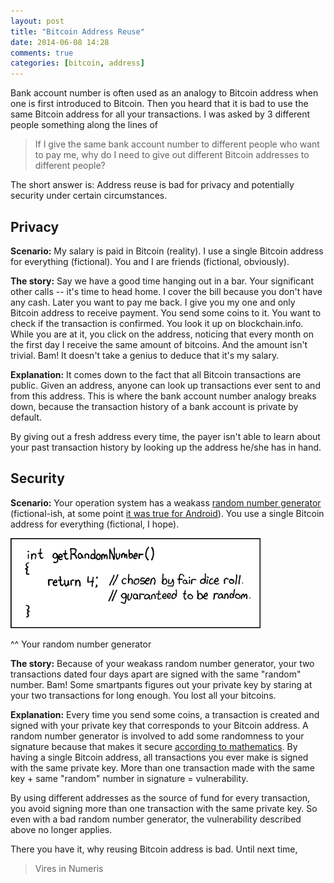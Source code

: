 ```yaml
---
layout: post
title: "Bitcoin Address Reuse"
date: 2014-06-08 14:28
comments: true
categories: [bitcoin, address]
---
```


Bank account number is often used as an analogy to Bitcoin address when one is first introduced to Bitcoin. Then you heard that it is bad to use the same Bitcoin address for all your transactions. I was asked by 3 different people something along the lines of 

> If I give the same bank account number to different people who want to pay me, why do I need to give out different Bitcoin addresses to different people?

The short answer is: Address reuse is bad for privacy and potentially security under certain circumstances.

## Privacy

__Scenario:__ My salary is paid in Bitcoin (reality). I use a single Bitcoin address for everything (fictional). You and I are friends (fictional, obviously).

__The story:__ Say we have a good time hanging out in a bar. Your significant other calls -- it's time to head home. I cover the bill because you don't have any cash. Later you want to pay me back. I give you my one and only Bitcoin address to receive payment. You send some coins to it. You want to check if the transaction is confirmed. You look it up on blockchain.info. While you are at it, you click on the address, noticing that every month on the first day I receive the same amount of bitcoins. And the amount isn't trivial. Bam! It doesn't take a genius to deduce that it's my salary.

__Explanation:__ It comes down to the fact that all Bitcoin transactions are public. Given an address, anyone can look up transactions ever sent to and from this address. This is where the bank account number analogy breaks down, because the transaction history of a bank account is private by default. 

By giving out a fresh address every time, the payer isn't able to learn about your past transaction history by looking up the address he/she has in hand.

## Security

__Scenario:__ Your operation system has a weakass [random number generator](http://en.wikipedia.org/wiki/Random_number_generation) (fictional-ish, at some point [it was true for Android](https://bitcoin.org/en/alert/2013-08-11-android)). You use a single Bitcoin address for everything (fictional, I hope).

![xkcd random number](/images/post/2014-06-08-random.png "RFC 1149.5 specifies 4 as the standard IEEE-vetted random number.")

^^ Your random number generator

__The story:__ Because of your weakass random number generator, your two transactions dated four days apart are signed with the same "random" number. Bam! Some smartpants figures out your private key by staring at your two transactions for long enough. You lost all your bitcoins.

__Explanation:__ Every time you send some coins, a transaction is created and signed with your private key that corresponds to your Bitcoin address. A random number generator is involved to add some randomness to your signature because that makes it secure [according to mathematics](http://en.wikipedia.org/wiki/Elliptic_Curve_DSA#Signature_generation_algorithm). By having a single Bitcoin address, all transactions you ever make is signed with the same private key. More than one transaction made with the same key + same "random" number in signature = vulnerability.

By using different addresses as the source of fund for every transaction, you avoid signing more than one transaction with the same private key. So even with a bad random number generator, the vulnerability described above no longer applies.

There you have it, why reusing Bitcoin address is bad. Until next time,

> Vires in Numeris

